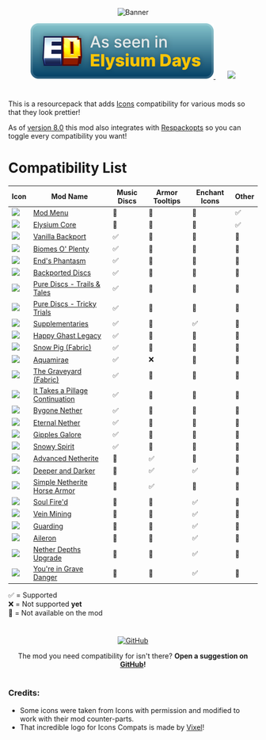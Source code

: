 <div align="center">

![Banner](https://cdn.modrinth.com/data/cached_images/b3f92110ea4e8737944f2160ad73b83246a05582_0.webp)

<a href="https://modrinth.com/modpack/elysium-days" target="_blank" rel="noopener noreferrer"> <img src="https://raw.githubusercontent.com/Fyoncle/Elysium-Days/ae9136ed921e408ba768262fb8afb24d9ad47d94/ed_vector.svg"> </a> ⠀⠀
<a href="https://modrinth.com/resourcepack/icons"> <img src="https://gistcdn.githack.com/Zartrix/84d5a34dd0fc834c2794a3d46282114a/raw/17b09b8bfbc667ea19b84ccd73690f104cb7e06c/icon.svg" width="240"> </a>

</div>

#

This is a resourcepack that adds [Icons](https://modrinth.com/resourcepack/icons) compatibility for various mods so that they look prettier!

As of [version 8.0](https://modrinth.com/resourcepack/icons-compats/version/8.0) this mod also integrates with [Respackopts](https://modrinth.com/mod/respackopts) so you can toggle every compatibility you want!

# Compatibility List

<!-- prettier-ignore-start -->

| Icon | Mod Name | Music Discs | Armor Tooltips | Enchant Icons | Other |
|------|----------|-------------|----------------|---------------|-------|
| <img src="https://cdn.modrinth.com/data/mOgUt4GM/1bfe2006b38340e9d064700e41adf84a8abb1bd4_96.webp" width="32"> | [Mod Menu](https://modrinth.com/mod/modmenu) | 🚫 | 🚫 | 🚫 | ✅ |
| <img src="https://cdn.modrinth.com/data/UCovMYfx/31be7cae9c78af7ce00417ba4f9670ed18c3bed1_96.webp" width="32"> | [Elysium Core](https://modrinth.com/mod/elysium-core) | 🚫 | 🚫 | 🚫 | ✅ |
| <img src="https://cdn.modrinth.com/data/6xwxDTgf/9c61bb3279148b1c783ffff89a5cf4cf6c1dd773_96.webp" width="32"> | [Vanilla Backport](https://modrinth.com/mod/vanillabackport) | ✅ | 🚫 | 🚫 | 🚫 |
| <img src="https://cdn.modrinth.com/data/HXF82T3G/ffb870e12c325b795d54833f8f899126553ef06f.png" width="32"> | [Biomes O' Plenty](https://modrinth.com/mod/biomes-o-plenty) | ✅ | 🚫 | 🚫 | 🚫 |
| <img src="https://cdn.modrinth.com/data/JGfljjtd/87262a2ee2887548c65e32e9462e15178abdcfa9_96.webp" width="32"> | [End's Phantasm](https://modrinth.com/mod/ends-phantasm) | ✅ | 🚫 | 🚫 | 🚫 |
| <img src="https://cdn.modrinth.com/data/W4vtjnfp/6f764f13c8e50c72e28d041e31afff57e3d69787_96.webp" width="32"> | [Backported Discs](https://modrinth.com/mod/backported-discs) | ✅ | 🚫 | 🚫 | 🚫 |
| <img src="https://cdn.modrinth.com/data/iSN6eXzl/4a4cf15fa372a119ac6342ef5435caf0272e2ac6.gif" width="32"> | [Pure Discs - Trails & Tales](https://modrinth.com/mod/purediscstrailstales) | ✅ | 🚫 | 🚫 | 🚫 |
| <img src="https://cdn.modrinth.com/data/W3alKOSq/5c7a7134e3c46ab3f269d812ef47a17f3730ba4b.gif" width="32"> | [Pure Discs - Tricky Trials](https://modrinth.com/mod/purediscstrickytrials) | ✅ | 🚫 | 🚫 | 🚫 |
| <img src="https://cdn.modrinth.com/data/fFEIiSDQ/e9f5f66fa3b67e54acb91258a1428d68311c58bc_96.webp" width="32"> | [Supplementaries](https://modrinth.com/mod/supplementaries) | ✅ | 🚫 | ✅ | 🚫 |
| <img src="https://cdn.modrinth.com/data/zi5opIfD/f728b8bfc8205fe5e508c055a03792acee65d003_96.webp" width="32"> | [Happy Ghast Legacy](https://modrinth.com/mod/happy-ghast-legacy) | ✅ | 🚫 | 🚫 | 🚫 |
| <img src="https://cdn.modrinth.com/data/HaIJSYr6/daef59825cebd044d07629c4befb18c86c476cae_96.webp" width="32"> | [Snow Pig (Fabric)](https://modrinth.com/mod/snowpig-fabric) | ✅ | 🚫 | 🚫 | 🚫 |
| <img src="https://cdn.modrinth.com/data/k23mNPhZ/a079cd089a737244861b41eea6c15b6e7091cc90_96.webp" width="32"> | [Aquamirae](https://modrinth.com/mod/aquamirae) | ✅ | ❌ | 🚫 | 🚫 |
| <img src="https://cdn.modrinth.com/data/QivVPB8W/0549285b940156bca595f49a05aaf22916e87b0f_96.webp" width="32"> | [The Graveyard (Fabric)](https://modrinth.com/mod/the-graveyard-fabric) | ✅ | 🚫 | 🚫 | 🚫 |
| <img src="https://cdn.modrinth.com/data/QOJOg1gE/305970c55e689be5950c9cdf60fa08c49c8cad7b_96.webp" width="32"> | [It Takes a Pillage Continuation](https://modrinth.com/mod/it-takes-a-pillage-continuation) | ✅ | 🚫 | 🚫 | 🚫 |
| <img src="https://cdn.modrinth.com/data/kt3BLgXB/6323060551684be5f2ec470fa4b5ec9fd25e7d29_96.webp" width="32"> | [Bygone Nether](https://modrinth.com/mod/bygone-nether) | ✅ | 🚫 | 🚫 | 🚫 |
| <img src="https://cdn.modrinth.com/data/s6R4jmL8/cd258579b012c6c7f9088538e88bff8245c6b63c_96.webp" width="32"> | [Eternal Nether](https://modrinth.com/mod/eternal-nether) | ✅ | 🚫 | 🚫 | 🚫 |
| <img src="https://cdn.modrinth.com/data/QYfKDJOV/72721f5d83b1c161068493763f072f43d535cc69_96.webp" width="32"> | [Gipples Galore](https://modrinth.com/mod/gipples-galore) | ✅ | 🚫 | 🚫 | 🚫 |
| <img src="https://cdn.modrinth.com/data/UiFDlI7w/1dd68c373faa090acd45e26ae3ad16bb3f33b094_96.webp" width="32"> | [Snowy Spirit](https://modrinth.com/mod/snowy-spirit) | ✅ | 🚫 | 🚫 | 🚫 |
| <img src="https://cdn.modrinth.com/data/CFX9ftUJ/a6ab22b94673ec7f080ab893bd3d120db7fa05c3_96.webp" width="32"> | [Advanced Netherite](https://modrinth.com/mod/advanced-netherite) | 🚫 | ✅ | 🚫 | 🚫 |
| <img src="https://cdn.modrinth.com/data/fnAffV0n/be8023f374038c6bd8a52a0e5b2cbc4eb1a37746_96.webp" width="32"> | [Deeper and Darker](https://modrinth.com/mod/deeperdarker) | 🚫 | ✅ | ✅ | 🚫 |
| <img src="https://cdn.modrinth.com/data/nDFVOeq7/84ae7ac113b56081e0d6da1e27acaa677f961e7e_96.webp" width="32"> | [Simple Netherite Horse Armor](https://modrinth.com/mod/simple-netherite-horse-armor) | 🚫 | ✅ | 🚫 | 🚫 |
| <img src="https://cdn.modrinth.com/data/d6MhxwRo/795574f9969110480d918301a159b24a7dd395ea_96.webp" width="32"> | [Soul Fire'd](https://modrinth.com/mod/soul-fire-d) | 🚫 | 🚫 | ✅ | 🚫 |
| <img src="https://cdn.modrinth.com/data/bRAPbNyF/35aee97b92478e08c3fd96ceed2d16c4f8d036b3.png" width="32"> | [Vein Mining](https://modrinth.com/mod/vein-mining) | 🚫 | 🚫 | ✅ | 🚫 |
| <img src="https://cdn.modrinth.com/data/aV1COQ7a/4c4ceb43a1588b9ddf7ff76c39358be1d58bdd66_96.webp" width="32"> | [Guarding](https://modrinth.com/mod/guarding) | 🚫 | 🚫 | ✅ | 🚫 |
| <img src="https://cdn.modrinth.com/data/b8kG1VGq/7ee046278d6884fe7fb7c4e72cf35eae22ecd4a2_96.webp" width="32"> | [Aileron](https://modrinth.com/mod/aileron) | 🚫 | 🚫 | ✅ | 🚫 |
| <img src="https://cdn.modrinth.com/data/vI1QKJro/e64111a7ee741940fdc5329b666a3b76845e461e_96.webp" width="32"> | [Nether Depths Upgrade](https://modrinth.com/mod/nether-depths-upgrade) | 🚫 | 🚫 | ✅ | 🚫 |
| <img src="https://cdn.modrinth.com/data/HnD1GX6e/a03a09e4f94b4b680b586df36c35dd68a10b187e_96.webp" width="32"> | [You're in Grave Danger](https://modrinth.com/mod/yigd) | 🚫 | 🚫 | ✅ | 🚫 |

<!-- prettier-ignore-end -->

✅ = Supported  
❌ = Not supported **yet**  
🚫 = Not available on the mod

#

<div align="center">
<a href="https://github.com/Fyoncle/Icons-Compats" rel="noopener nofollow ugc">
<img src="https://wsrv.nl/?url=https://i.ibb.co/N9s5hz1/github.png" alt="GitHub"></a> 
  
The mod you need compatibility for isn't there? **Open a suggestion on [GitHub](https://github.com/Fyoncle/Icons-Compats/issues/new?template=feature_request.yml)!**
</div>

#

### Credits:

- Some icons were taken from Icons with permission and modified to work with their mod counter-parts.
- That incredible logo for Icons Compats is made by [Vixel](https://modrinth.com/user/Vixel)!

